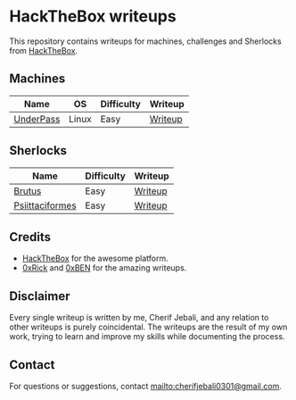 # HackTheBox writeups

This repository contains writeups for machines, challenges and Sherlocks from [HackTheBox](https://app.hackthebox.com).

## Machines

| Name | OS | Difficulty | Writeup |
|------|----|------------|---------|
| [UnderPass](https://app.hackthebox.com/machines/UnderPass) | Linux | Easy | [Writeup](machines/UnderPass/UnderPass.md) |

## Sherlocks 

| Name | Difficulty | Writeup |
|------|------------|---------|
| [Brutus](https://app.hackthebox.com/sherlocks/Brutus) | Easy | [Writeup](Sherlocks/Brutus/Brutus.md) |
| [Psiittaciformes](https://app.hackthebox.com/sherlocks/Psittaciformes) | Easy | [Writeup](Sherlocks/Psittaciformes/Psittaciformes.md) |

## Credits

- [HackTheBox](https://app.hackthebox.com) for the awesome platform.
- [0xRick](https://0xrick.github.io/) and [0xBEN](https://benheater.com ) for the amazing writeups.



## Disclaimer

Every single writeup is written by me, Cherif Jebali, and any relation to other writeups is purely coincidental. The writeups are the result of my own work, trying to learn and improve my skills while documenting the process.

## Contact 

For questions or suggestions, contact [mailto:cherifjebali0301@gmail.com](cherifjebali0301@gmail.com).